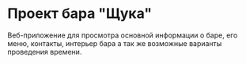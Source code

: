 # Проект бара "Щука"

Веб-приложение для просмотра основной информации о баре, его меню, контакты, интерьер бара а так же возможные варианты проведения времени.
